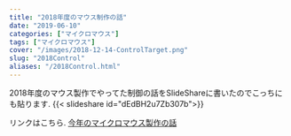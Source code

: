 ```yaml
---
title: "2018年度のマウス制作の話"
date: "2019-06-10"
categories: ["マイクロマウス"]
tags: ["マイクロマウス"]
cover: "/images/2018-12-14-ControlTarget.png"
slug: "2018Control"
aliases: "/2018Control.html"
---
```


2018年度のマウス製作でやってた制御の話をSlideShareに書いたのでこっちにも貼ります.
{{< slideshare id="dEdBH2u7Zb307b">}}

リンクはこちら.
[今年のマイクロマウス製作の話](https://www.slideshare.net/dangorogoro/ss-138942947)
